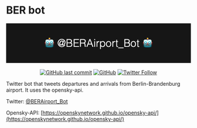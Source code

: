 # BER bot

![](/md_file.png)

<div align="center">

  <a href="">![GitHub last commit](https://img.shields.io/github/last-commit/Brownymister/BER-Bot?color=blue&style=plastic)</a>
  <a href="">![GitHub](https://img.shields.io/github/license/Brownymister/BER-Bot?style=plastic)</a>
  <a href="">![Twitter Follow](https://img.shields.io/twitter/follow/BERAirport_Bot?style=social)</a>

</div>

Twitter bot that tweets departures and arrivals from Berlin-Brandenburg airport. It uses the opensky-api. 

Twitter: [@BERAirport_Bot](https://twitter.com/BERAirport_Bot)

Opensky-API: [https://openskynetwork.github.io/opensky-api/](https://openskynetwork.github.io/opensky-api/)
